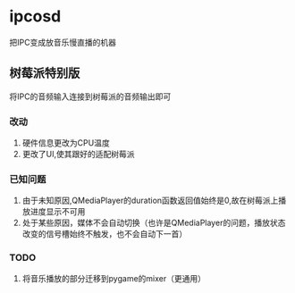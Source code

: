 # ipcosd

把IPC变成放音乐慢直播的机器

## 树莓派特别版
将IPC的音频输入连接到树莓派的音频输出即可
### 改动

1. 硬件信息更改为CPU温度
2. 更改了UI,使其跟好的适配树莓派

### 已知问题
1. 由于未知原因,QMediaPlayer的duration函数返回值始终是0,故在树莓派上播放进度显示不可用
2. 处于某些原因，媒体不会自动切换（也许是QMediaPlayer的问题，播放状态改变的信号槽始终不触发，也不会自动下一首）

### TODO
1. 将音乐播放的部分迁移到pygame的mixer（更通用）
